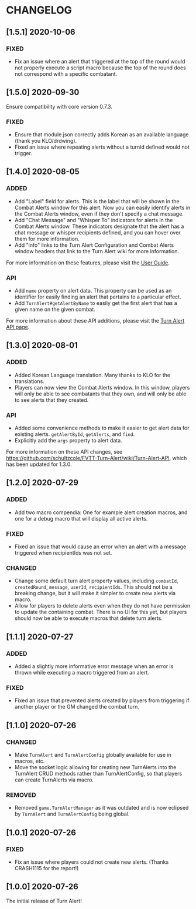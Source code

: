# CHANGELOG

## [1.5.1] 2020-10-06

### FIXED

- Fix an issue where an alert that triggered at the top of the round would not properly execute a script macro because the top of the round does not correspond with a specific combatant.

## [1.5.0] 2020-09-30

Ensure compatibility with core version 0.7.3.

### FIXED

- Ensure that module.json correctly adds Korean as an available language (thank you KLO/drdwing).
- Fixed an issue where repeating alerts without a turnId defined would not trigger.

## [1.4.0] 2020-08-05

### ADDED

- Add "Label" field for alerts. This is the label that will be shown in the Combat Alerts window for this alert. Now you can easily identify alerts in the Combat Alerts window, even if they don't specify a chat message.
- Add "Chat Message" and "Whisper To" indicators for alerts in the Combat Alerts window. These indicators designate that the alert has a chat message or whisper recipients defined, and you can hover over them for more information.
- Add "info" links to the Turn Alert Configuration and Combat Alerts window headers that link to the Turn Alert wiki for more information.

For more information on these features, please visit the [User Guide](https://github.com/schultzcole/FVTT-Turn-Alert/wiki/User-Guide).

### API

- Add `name` property on alert data. This property can be used as an identifier for easily finding an alert that pertains to a particular effect.
- Add `TurnAlert#getAlertByName` to easily get the first alert that has a given name on the given combat.

For more information about these API additions, please visit the [Turn Alert API page](https://github.com/schultzcole/FVTT-Turn-Alert/wiki/Turn-Alert-API).

## [1.3.0] 2020-08-01

### ADDED

- Added Korean Language translation. Many thanks to KLO for the translations.
- Players can now view the Combat Alerts window. In this window, players will only be able to see combatants that they own, and will only be able to see alerts that they created.

### API

- Added some convenience methods to make it easier to get alert data for existing alerts. `getAlertById`, `getAlerts`, and `find`.
- Explicitly add the `args` property to alert data.

For more information on these API changes, see <https://github.com/schultzcole/FVTT-Turn-Alert/wiki/Turn-Alert-API>, which has been updated for 1.3.0.

## [1.2.0] 2020-07-29

### ADDED

- Add two macro compendia: One for example alert creation macros, and one for a debug macro that will display all active alerts.

### FIXED

- Fixed an issue that would cause an error when an alert with a message triggered when recipientIds was not set.

### CHANGED

- Change some default turn alert property values, including `combatId`, `createdRound`, `message`, `userId`, `recipientIds`.
  This should not be a breaking change, but it will make it simpler to create new alerts via macro.
- Allow for players to delete alerts even when they do not have permission to update the containing combat.
  There is no UI for this yet, but players should now be able to execute macros that delete turn alerts.

## [1.1.1] 2020-07-27

### ADDED

- Added a slightly more informative error message when an error is thrown while executing a macro triggered from an alert.

### FIXED

- Fixed an issue that prevented alerts created by players from triggering if another player or the GM changed the combat turn.

## [1.1.0] 2020-07-26

### CHANGED

- Make `TurnAlert` and `TurnAlertConfig` globally available for use in macros, etc.
- Move the socket logic allowing for creating new TurnAlerts into the TurnAlert CRUD methods rather than TurnAlertConfig, so that players can create TurnAlerts via macro.

### REMOVED

- Removed `game.TurnAlertManager` as it was outdated and is now eclipsed by `TurnAlert` and `TurnAlertConfig` being global.

## [1.0.1] 2020-07-26

### FIXED

- Fix an issue where players could not create new alerts. (Thanks CRASH1115 for the report!)

## [1.0.0] 2020-07-26

The initial release of Turn Alert!
